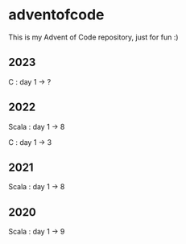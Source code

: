 # adventofcode

This is my Advent of Code repository, just for fun :)

## 2023

C : day 1 -> ?

## 2022

Scala : day 1 -> 8

C : day 1 -> 3

## 2021

Scala : day 1 -> 8

## 2020

Scala : day 1 -> 9
